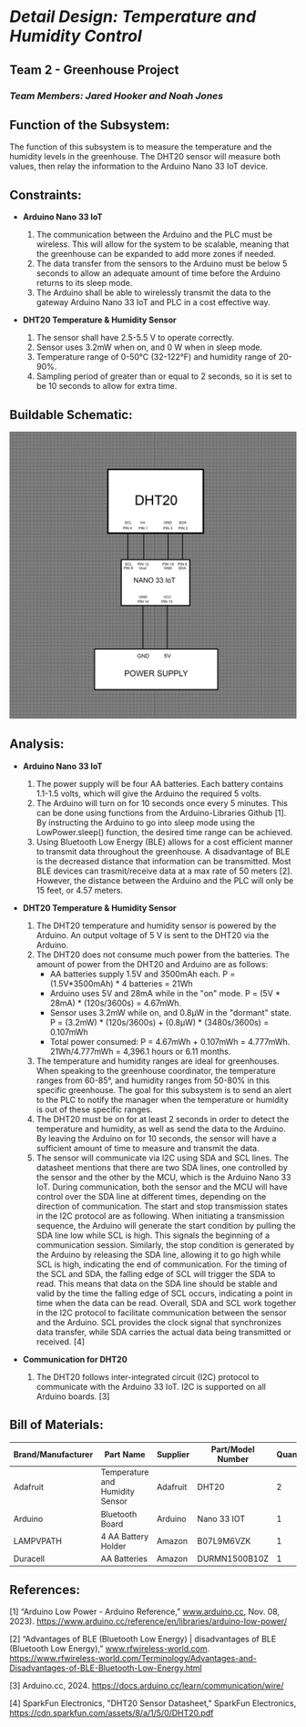 # *Detail Design: Temperature and Humidity Control*
## **Team 2 - Greenhouse Project**
### *Team Members: Jared Hooker and Noah Jones*

## **Function of the Subsystem:**
The function of this subsystem is to measure the temperature and the humidity levels in the greenhouse. The DHT20 sensor will measure both values, then relay the information to the Arduino Nano 33 IoT device. 

## **Constraints:**

- **Arduino Nano 33 IoT**
  1. The communication between the Arduino and the PLC must be wireless. This will allow for the system to be scalable, meaning that the greenhouse can be expanded to add more zones if needed.
  2. The data transfer from the sensors to the Arduino must be below 5 seconds to allow an adequate amount of time before the Arduino returns to its sleep mode.
  3. The Arduino shall be able to wirelessly transmit the data to the gateway Arduino Nano 33 IoT and PLC in a cost effective way.

- **DHT20 Temperature & Humidity Sensor**
  1. The sensor shall have 2.5-5.5 V to operate correctly.
  2. Sensor uses 3.2mW when on, and 0 W when in sleep mode.
  3. Temperature range of 0-50°C (32-122°F) and humidity range of 20-90%.
  4. Sampling period of greater than or equal to 2 seconds, so it is set to be 10 seconds to allow for extra time.

## **Buildable Schematic:**
![Buildable Schematic Temperature & Humidity Monitoring](https://github.com/RealityHertz/Greenhouse-Project/blob/main/Documentation/Images/CADTemperature%26HumidityDrawing.jpg)
## **Analysis:**
- **Arduino Nano 33 IoT**
  1. The power supply will be four AA batteries. Each battery contains 1.1-1.5 volts, which will give the Arduino the required 5 volts.
  2. The Arduino will turn on for 10 seconds once every 5 minutes. This can be done using functions from the Arduino-Libraries Github [1]. By instructing the Arduino to go into sleep mode using the LowPower.sleep() function, the desired time range can be achieved.
  3. Using Bluetooth Low Energy (BLE) allows for a cost efficient manner to transmit data throughout the greenhouse. A disadvantage of BLE is the decreased distance that information can be transmitted. Most BLE devices can trasmit/receive data at a max rate of 50 meters [2]. However, the distance between the Arduino and the PLC will only be 15 feet, or 4.57 meters.
 
- **DHT20 Temperature & Humidity Sensor**
    1. The DHT20 temperature and humidity sensor is powered by the Arduino. An output voltage of 5 V is sent to the DHT20 via the Arduino.
    2. The DHT20 does not consume much power from the batteries. The amount of power from the DHT20 and Arduino are as follows:
       - AA batteries supply 1.5V and 3500mAh each. P = (1.5V*3500mAh) * 4 batteries = 21Wh
       - Arduino uses 5V and 28mA while in the "on" mode. P = (5V * 28mA) * (120s/3600s) = 4.67mWh.
       - Sensor uses 3.2mW while on, and 0.8μW in the "dormant" state. P = (3.2mW) * (120s/3600s) + (0.8μW) * (3480s/3600s) = 0.107mWh
       - Total power consumed: P = 4.67mWh + 0.107mWh = 4.777mWh. 21Wh/4.777mWh = 4,396.1 hours or 6.11 months.
    3. The temperature and humidity ranges are ideal for greenhouses. When speaking to the greenhouse coordinator, the temperature ranges from 60-85°, and humidity ranges from 50-80% in this specific greenhouse. The goal for this subsystem is to send an alert to the PLC to notify the manager when the temperature or humidity is out of these specific ranges. 
    4. The DHT20 must be on for at least 2 seconds in order to detect the temperature and humidity, as well as send the data to the Arduino. By leaving the Arduino on for 10 seconds, the sensor will have a sufficient amount of time to measure and transmit the data.
    5. The sensor will communicate via I2C using SDA and SCL lines. The datasheet mentions that there are two SDA lines, one controlled by the sensor and the other by the MCU, which is the Arduino Nano 33 IoT. During communication, both the sensor and the MCU will have control over the SDA line at different times, depending on the direction of communication. The start and stop transmission states in the I2C protocol are as following. When initiating a transmission sequence, the Arduino will generate the start condition by pulling the SDA line low while SCL is high. This signals the beginning of a communication session. Similarly, the stop condition is generated by the Arduino by releasing the SDA line, allowing it to go high while SCL is high, indicating the end of communication. For the timing of the SCL and SDA, the falling edge of SCL will trigger the SDA to read. This means that data on the SDA line should be stable and valid by the time the falling edge of SCL occurs, indicating a point in time when the data can be read. Overall, SDA and SCL work together in the I2C protocol to facilitate communication between the sensor and the Arduino. SCL provides the clock signal that synchronizes data transfer, while SDA carries the actual data being transmitted or received. [4]

 - **Communication for DHT20**
     1. The DHT20 follows inter-integrated circuit (I2C) protocol to communicate with the Arduino 33 IoT. I2C is supported on all Arduino boards. [3]
    
## **Bill of Materials:**
|Brand/Manufacturer|Part Name|Supplier|Part/Model Number|Quantity|Individual Price|Total|
|----|-----------|-----------|------------|--------|----------------|-----|
|Adafruit|Temperature and Humidity Sensor|Adafruit|DHT20|2|$4.50|$9.00|
|Arduino|Bluetooth Board|Arduino|Nano 33 IOT|1|$26.30|$26.30|
|LAMPVPATH|4 AA Battery Holder|Amazon|B07L9M6VZK|1|$7.49|$7.49|
|Duracell|AA Batteries|Amazon|DURMN1500B10Z|1|$8.79|$8.79|


## **References:**
[1]  “Arduino Low Power - Arduino Reference,” www.arduino.cc, Nov. 08, 2023). ‌https://www.arduino.cc/reference/en/libraries/arduino-low-power/

[2] “Advantages of BLE (Bluetooth Low Energy) | disadvantages of BLE (Bluetooth Low Energy),” www.rfwireless-world.com. https://www.rfwireless-world.com/Terminology/Advantages-and-Disadvantages-of-BLE-Bluetooth-Low-Energy.html

[3] Arduino.cc, 2024. https://docs.arduino.cc/learn/communication/wire/

[4] SparkFun Electronics, "DHT20 Sensor Datasheet," SparkFun Electronics, https://cdn.sparkfun.com/assets/8/a/1/5/0/DHT20.pdf
